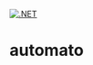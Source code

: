 [![.NET](https://github.com/spoland/automato/actions/workflows/dotnet.yml/badge.svg)](https://github.com/spoland/automato/actions/workflows/dotnet.yml)

# automato
